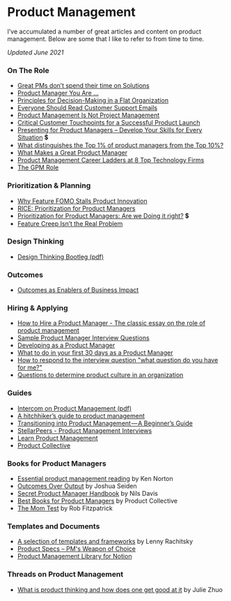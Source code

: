 # Product Management

I’ve accumulated a number of great articles and content on product management. Below are some that I like to refer to from time to time.

*Updated June 2021*

### On The Role

- [Great PMs don’t spend their time on Solutions](https://blog.intercom.com/great-product-managers-dont-spend-time-on-solutions/)
- [Product Manager You Are …](https://medium.com/all-things-product-management/product-manager-you-are-664d83ee702e)
- [Principles for Decision-Making in a Flat Organization](https://doist.com/blog/decision-making-flat-organization/)
- [Everyone Should Read Customer Support Emails](https://medium.com/s/please-advise/why-everyone-should-read-support-emails-42ca2172e23e)
- [Product Management Is Not Project Management](https://www.mindtheproduct.com/product-management-not-project-management/)
- [Critical Customer Touchpoints for a Successful Product Launch](https://www.mindtheproduct.com/2017/10/critical-customer-touchpoints-successful-product-launch/)
- [Presenting for Product Managers – Develop Your Skills for Every Situation](https://www.mindtheproduct.com/presenting-for-product-managers-develop-your-skills-for-every-situation/) 💲
- [What distinguishes the Top 1% of product managers from the Top 10%?](https://www.quora.com/What-distinguishes-the-Top-1-of-product-managers-from-the-Top-10/answer/Ian-McAllister)
- [What Makes a Great Product Manager](https://hackernoon.com/what-makes-a-great-product-manager-3c1d03b90356)
- [Product Management Career Ladders at 8 Top Technology Firms](https://www.sachinrekhi.com/product-management-career-ladders-at-8-top-technology-firms)
- [The GPM Role](https://svpg.com/the-gpm-role/)

### Prioritization & Planning

- [Why Feature FOMO Stalls Product Innovation](https://www.mindtheproduct.com/why-feature-fomo-stalls-product-innovation/)
- [RICE: Prioritization for Product Managers](https://www.intercom.com/blog/rice-simple-prioritization-for-product-managers/)
- [Prioritization for Product Managers: Are we Doing it right?](https://www.mindtheproduct.com/prioritisation-for-product-managers-are-we-doing-it-right/) 💲
- [Feature Creep Isn’t the Real Problem](https://medium.com/swlh/feature-creep-isnt-the-real-problem-abcc1616bc08)

### Design Thinking

- [Design Thinking Bootleg (pdf)](https://static1.squarespace.com/static/57c6b79629687fde090a0fdd/t/5b19b2f2aa4a99e99b26b6bb/1528410876119/dschool_bootleg_deck_2018_final_sm+%282%29.pdf)

### Outcomes

- [Outcomes as Enablers of Business Impact](https://medium.com/agile-outside-the-box/outcomes-as-enablers-of-business-impact-c228a5dbd29f)

### Hiring & Applying

- [How to Hire a Product Manager - The classic essay on the role of product management](https://www.kennorton.com/essays/productmanager.html)
- [Sample Product Manager Interview Questions](https://www.aha.io/roadmapping/guide/product-management/what-are-some-interview-questions-for-product-managers)
- [Developing as a Product Manager](https://www.mindtheproduct.com/developing-as-a-product-manager/)
- [What to do in your first 30 days as a Product Manager](https://www.kennorton.com/essays/what-to-do-in-your-first-30-days-as-product-manager.html)
- [How to respond to the interview question "what question do you have for me?"](https://theskip.substack.com/p/how-to-respond-to-the-interview-question)
- [Questions to determine product culture in an organization](https://newsletter.kennorton.com/p/what-makes-a-strong-product-culture)

### Guides

- [Intercom on Product Management (pdf)](https://marketing.intercomcdn.com/assets/pm-book/v3/Intercom_on_Product_Management.pdf)
- [A hitchhiker’s guide to product management](https://yilunzh.com/pm/)
- [Transitioning into Product Management — A Beginner’s Guide](https://www.linkedin.com/pulse/transitioning-product-management-beginners-guide-vishrut-shukla/)
- [StellarPeers - Product Management Interviews](https://medium.com/stellarpeers)
- [Learn Product Management](https://awesome-product-management.com/index.html)
- [Product Collective](https://productcollective.com/)

### Books for Product Managers

- [Essential product management reading](https://www.kennorton.com/essays/books-for-product-managers.html) by Ken Norton
- [Outcomes Over Output](https://www.joshuaseiden.com/books) by Joshua Seiden
- [Secret Product Manager Handbook](https://secretpmhandbook.com/) by Nils Davis
- [Best Books for Product Managers](https://productcollective.com/best-books-for-product-managers/) by Product Collective
- [The Mom Test](http://momtestbook.com/) by Rob Fitzpatrick

### Templates and Documents

- [A selection of templates and frameworks](https://www.lennyrachitsky.com/p/my-favorite-templates-issue-37) by Lenny Rachitsky
- [Product Specs – PM's Weapon of Choice](https://thediscourse.substack.com/p/product-specs-prd)
- [Product Management Library for Notion](https://productnotion.co/)

### Threads on Product Management

- [What is product thinking and how does one get good at it](https://twitter.com/joulee/status/1357748477548089344) by Julie Zhuo
